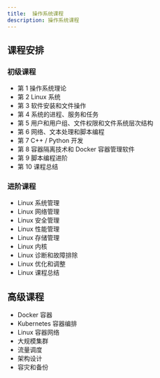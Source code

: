 ```yaml
---
title:  操作系统课程
description: 操作系统课程
---
```



## 课程安排

### 初级课程

- 第 1  操作系统理论
- 第 2  Linux 系统
- 第 3  软件安装和文件操作
- 第 4  系统的进程、服务和任务
- 第 5  用户和用户组、文件权限和文件系统层次结构
- 第 6  网络、文本处理和脚本编程
- 第 7  C++ / Python 开发
- 第 8  容器隔离技术和 Docker 容器管理软件
- 第 9  脚本编程进阶
- 第 10 课程总结

### 进阶课程

- Linux 系统管理
- Linux 网络管理
- Linux 安全管理
- Linux 性能管理
- Linux 存储管理
- Linux 内核
- Linux 诊断和故障排除
- Linux 优化和调整
- Linux 课程总结

## 高级课程

- Docker 容器
- Kubernetes 容器编排
- Linux 容器网络
- 大规模集群
- 流量调度
- 架构设计
- 容灾和备份
